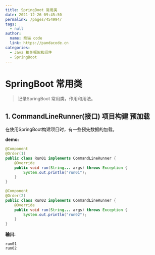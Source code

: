 ```yaml
---
title: SpringBoot 常用类
date: 2021-12-26 09:45:50
permalink: /pages/454994/
tags: 
  - null
author: 
  name: 熊猫 code
  link: https://pandacode.cn
categories: 
  - Java 相关框架和组件
  - SpringBoot
---
```

# SpringBoot 常用类

> 记录SpringBoot 常用类，作用和用法。

## 1. CommandLineRunner(接口) 项目构建 预加载

在使用SpringBoot构建项目时，有一些预先数据的加载。

**demo:**

```java
@Component
@Order(1)
public class Run01 implements CommandLineRunner {
    @Override
    public void run(String... args) throws Exception {
        System.out.println("run01");
    }
}

@Component
@Order(2)
public class Run02 implements CommandLineRunner {
    @Override
    public void run(String... args) throws Exception {
        System.out.println("run02");
    }
}
```

**输出:**

```
run01
run02
```
